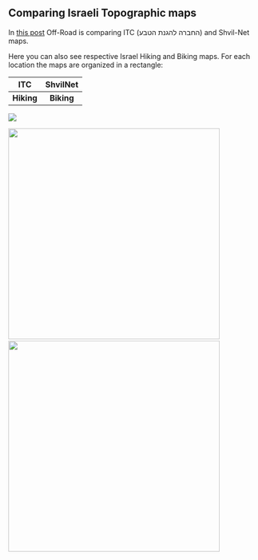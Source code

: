 ## Comparing Israeli Topographic maps
In [this post](https://blog.off-road.io/%D7%97%D7%99%D7%93%D7%95%D7%A9%D7%99%D7%9D-%D7%9C%D7%A9%D7%A0%D7%94-%D7%94%D7%97%D7%93%D7%A9%D7%94/)
Off-Road is comparing ITC (החברה להגנת הטבע) and Shvil-Net maps.

Here you can also see respective  Israel Hiking and Biking maps. For each location the maps are organized in a rectangle:

|ITC|ShvilNet|
|:----:|:---:|
|**Hiking**|**Biking**|

![](https://user-images.githubusercontent.com/1304610/45303191-e8d8c700-b51d-11e8-9c1c-bad43d00e9e4.png)

<img width="423" src="https://user-images.githubusercontent.com/1304610/45306506-8aafe200-b525-11e8-9536-cd0b6467062e.jpg">&nbsp;&nbsp;&nbsp;&nbsp;&nbsp;&nbsp;&nbsp;&nbsp;&nbsp;&nbsp;<img width="423" src="https://user-images.githubusercontent.com/1304610/45306505-8a174b80-b525-11e8-84fe-97e32a496db7.jpg">
